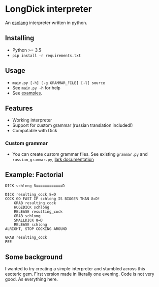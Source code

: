 # LongDick interpreter

An [esolang](https://esolangs.org/wiki/LongDick) interpreter written in python.
## Installing
- Python >= 3.5
- `pip install -r requirements.txt`

## Usage
- `main.py [-h] [-g GRAMMAR_FILE] [-l] source`
- See `main.py -h` for help
- See [examples](./examples/examples.md).

## Features
- Working interpreter
- Support for custom grammar (russian translation included!)
- Compatable with Dick

### Custom grammar
- You can create custom grammar files. See existing `grammar.py` and `russian_grammar.py`, [lark documentation](https://lark-parser.readthedocs.io/en/latest/grammar.html)

## Example: Factorial
```
DICK schlong 8============D

DICK resulting_cock 8=D
COCK GO FAST IF schlong IS BIGGER THAN 8=D!
    GRAB resulting_cock
    HUGEDICK schlong
    RELEASE resulting_cock
    GRAB schlong
    SMALLDICK 8=D
    RELEASE schlong
ALRIGHT, STOP COCKING AROUND

GRAB resulting_cock
PEE
```

## Some background
I wanted to try creating a simple interpreter and stumbled across this esoteric gem. First version made in literally one evening. Code is not very good. As everything here.
